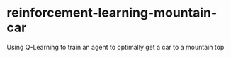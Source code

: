 # reinforcement-learning-mountain-car
Using Q-Learning to train an agent to optimally get a car to a mountain top
